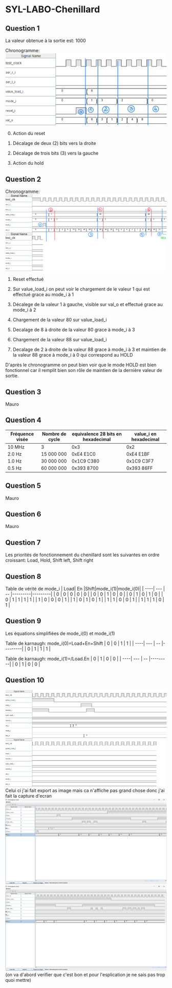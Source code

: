 # SYL-LABO-Chenillard
## Question 1
La valeur obtenue à la sortie est: 1000

Chronogramme: 
![Chronograme question 1](chronograme_Q1_1.png)

0) Action du reset

1) Décalage de deux (2) bits vers la droite

3) Décalage de trois bits (3) vers la gauche

4) Action du hold

## Question 2

Chronogramme:
![Chronograme question 2](chronogramme_q2_1.png)
1) Reset effectué

2) Sur value_load_i on peut voir le chargement de le valeur 1 qui est effectué grace au mode_i à 1

3) Décalege de la valeur 1 à gauche, visible sur val_o et effectué grace au mode_i à 2

4) Chargement de la valeur 80 sur value_load_i 

5) Decalage de 8 à droite de la valeur 80 grace à mode_i à 3

6) Chargement de la valeur 88 sur value_load_i 

7) Decalage de 2 à droite de la valeur 88 grace à mode_i à 3 et maintien de la valeur 88 grace à mode_i à 0 qui correspond au HOLD

D'après le chronogramme on peut bien voir que le mode HOLD est bien fonctionnel car il remplit bien son rôle de maintien de la dernière valeur de sortie.


## Question 3
Mauro
## Question 4
| Fréquence visée    | Nombre de cycle | equivalence 28 bits en hexadecimal |value_i en hexadecimal|
| ------- | ---         | ---------- |--------------|
| 10 MHz  |  3          |0x3         | 0x2          |
| 2.0 Hz  | 15 000 000  |0xE4 E1C0   | 0xE4 E1BF    |
| 1.0 Hz  | 30 000 000  |0x1C9 C380  | 0x1C9 C3F7   |
|0.5 Hz   | 60 000 000  |0x393 8700  | 0x393 86FF   |

## Question 5
Mauro
## Question 6
Mauro
## Question 7
Les priorités de fonctionnement du chenillard sont les suivantes en ordre croissant: Load, Hold, Shift left, Shift right 
## Question 8
Table de vérité de mode_i
| Load| En  |Shift|mode_i(1)|mode_i(0)|
| ----| --- | --  |---------|---------|
|  0  |  0  |  0  |   0     |   0     |
|  0  |  0  |  1  |   0     |   0     |
|  0  |  1  |  0  |   1     |   0     |
|  0  |  1  |  1  |   1     |   1     |
|  1  |  0  |  0  |   0     |   1     |
|  1  |  0  |  1  |   0     |   1     |
|  1  |  1  |  0  |   0     |   1     |
|  1  |  1  |  1  |   0     |   1     |
## Question 9
Les équations simplifiées de mode_i(0) et mode_i(1)

Table de karnaugh: mode_i(0)=Load+En+Shift
|  0  |  0  |  1  |   1     |
| ----| --- | --  |---------|
|  0  |  1  |  1  |   1     |

Table de karnaugh: mode_i(1)=/Load.En
|  0  |  1  |  0  |   0     |
| ----| --- | --  |---------|
|  0  |  1  |  0  |   0     |
## Question 10
![Chronograme question 10](chrono.png)
Celui ci j'ai fait export as image mais ca n'affiche pas grand chose donc j'ai fait la capture d'ecran
![Chronograme question 10](chrono_q10_1.png)
![Chronograme question 10](chrono_q10_2.png)
(on va d'abord verifier que c'est bon et pour l'esplication je ne sais pas trop quoi mettre)

